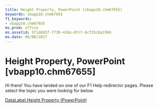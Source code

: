 ```yaml
---
title: Height Property, PowerPoint [vbapp10.chm67655]
keywords: vbapp10.chm67655
f1_keywords:
- vbapp10.chm67655
ms.prod: office
ms.assetid: 5f1ddd3f-7730-418a-87cf-6c735c8a3366
ms.date: 06/08/2017
---
```



# Height Property, PowerPoint [vbapp10.chm67655]

Hi there! You have landed on one of our F1 Help redirector pages. Please select the topic you were looking for below.

[DataLabel.Height Property (PowerPoint)](http://msdn.microsoft.com/library/891f3e75-b917-bb35-9365-7e30f0d4282d%28Office.15%29.aspx)

